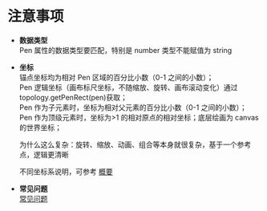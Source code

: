 # 注意事项

- **数据类型**  
  Pen 属性的数据类型要匹配，特别是 number 类型不能赋值为 string

- **坐标**  
  锚点坐标均为相对 Pen 区域的百分比小数（0-1 之间的小数）；  
  Pen 逻辑坐标（画布标尺坐标，不随缩放、旋转、画布滚动变化）通过 topology.getPenRect(pen)获取；  
  Pen 作为子元素时，坐标为相对父元素的百分比小数（0-1 之间的小数）；  
  Pen 作为顶级元素时，坐标为>1 的相对原点的相对坐标；底层绘画为 canvas 的世界坐标；

  为什么这么复杂：旋转、缩放、动画、组合等本身就很复杂，基于一个参考点，逻辑更清晰

  不同坐标系说明，可参考 [概要](/topology-documents/tutorial/architecture)

- **常见问题**  
  [常见问题](/topology-documents/faq/home)
